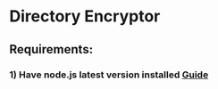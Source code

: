 # Directory Encryptor

## Requirements:
### 1) Have node.js latest version installed [Guide](https://docs.npmjs.com/downloading-and-installing-node-js-and-npm)
